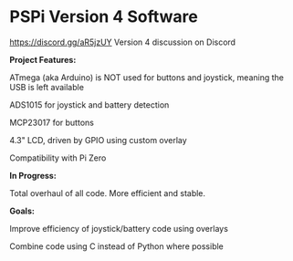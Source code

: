 # PSPi Version 4 Software

https://discord.gg/aR5jzUY Version 4 discussion on Discord

**Project Features:**

ATmega (aka Arduino) is NOT used for buttons and joystick, meaning the USB is left available

ADS1015 for joystick and battery detection

MCP23017 for buttons

4.3" LCD, driven by GPIO using custom overlay

Compatibility with Pi Zero 

**In Progress:**

Total overhaul of all code. More efficient and stable.

**Goals:**

Improve efficiency of joystick/battery code using overlays

Combine code using C instead of Python where possible
